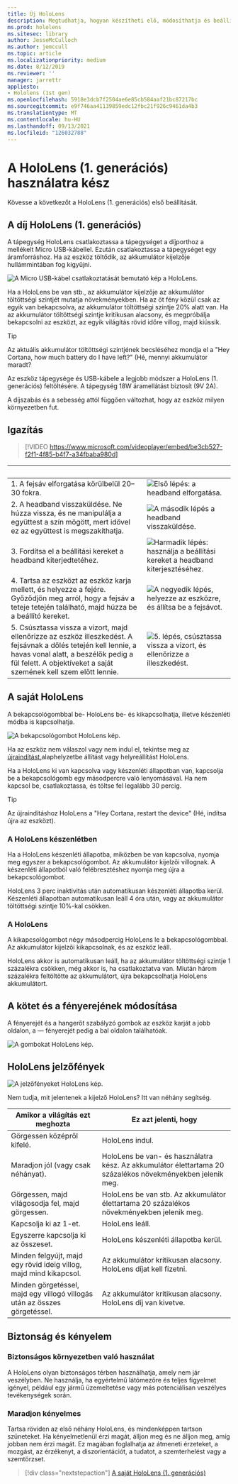 ```yaml
---
title: Új HoloLens
description: Megtudhatja, hogyan készítheti elő, módosíthatja és beállíthatja HoloLens (1. generációs) vegyes valóságú eszköz első alkalommal.
ms.prod: hololens
ms.sitesec: library
author: JesseMcCulloch
ms.author: jemccull
ms.topic: article
ms.localizationpriority: medium
ms.date: 8/12/2019
ms.reviewer: ''
manager: jarrettr
appliesto:
- Hololens (1st gen)
ms.openlocfilehash: 5918e3dcb7f2504ae6e85cb584aaf21bc87217bc
ms.sourcegitcommit: e9f746aa41139859edc12fbc21f926c9461da4b3
ms.translationtype: MT
ms.contentlocale: hu-HU
ms.lasthandoff: 09/13/2021
ms.locfileid: "126032788"
---
```

# <a name="get-your-hololens-1st-gen-ready-to-use"></a>A HoloLens (1. generációs) használatra kész

Kövesse a következőt a HoloLens (1. generációs) első beállítását.

## <a name="charge-your-hololens-1st-gen"></a>A díj HoloLens (1. generációs)

A tápegység HoloLens csatlakoztassa a tápegységet a díjporthoz a mellékelt Micro USB-kábellel. Ezután csatlakoztassa a tápegységet egy áramforráshoz. Ha az eszköz töltődik, az akkumulátor kijelzője hullámmintában fog kigyűjni.

![A Micro USB-kábel csatlakoztatását bemutató kép a HoloLens.](./images/hololens-charging.png)

Ha a HoloLens be van stb., az akkumulátor kijelzője az akkumulátor töltöttségi szintjét mutatja növekményekben. Ha az öt fény közül csak az egyik van bekapcsolva, az akkumulátor töltöttségi szintje 20% alatt van. Ha az akkumulátor töltöttségi szintje kritikusan alacsony, és megpróbálja bekapcsolni az eszközt, az egyik világítás rövid időre villog, majd kiússik.

> [!TIP]
> Az aktuális akkumulátor töltöttségi szintjének becsléséhez mondja el a "Hey Cortana, how much battery do I have left?" (Hé, mennyi akkumulátor maradt?

Az eszköz tápegysége és USB-kábele a legjobb módszer a HoloLens (1. generációs) feltöltésére.  A tápegység 18W áramellátást biztosít (9V 2A).

A díjszabás és a sebesség attól függően változhat, hogy az eszköz milyen környezetben fut.

## <a name="adjust-fit"></a>Igazítás

> [!VIDEO https://www.microsoft.com/videoplayer/embed/be3cb527-f2f1-4f85-b4f7-a34fbaba980d]

| &nbsp; | &nbsp; |
|:--- |:--- |
|1. A fejsáv elforgatása körülbelül 20–30 fokra.|![Első lépés: a headband elforgatása.](./images/FitGuideStep1.png)|
|2. A headband visszaküldése. Ne húzza vissza, és ne manipulálja a együttest a szín mögött, mert idővel ez az együttest is megszakíthatja.|![A második lépés a headband visszaküldése.](./images/FitGuideStep2.png)|
|3. Fordítsa el a beállítási kereket a headband kiterjedtetéhez. |![Harmadik lépés: használja a beállítási kereket a headband kiterjesztéséhez.](./images/FitGuideStep3.png)|
|4. Tartsa az eszközt az eszköz karja mellett, és helyezze a fejére. Győződjön meg arról, hogy a fejsáv a teteje tetején található, majd húzza be a beállító kereket.|![A negyedik lépés, helyezze az eszközre, és állítsa be a fejsávot.](./images/FitGuideStep4.png)|
|5. Csúsztassa vissza a vizort, majd ellenőrizze az eszköz illeszkedést. A fejsávnak a dőlés tetején kell lennie, a havas vonal alatt, a beszélők pedig a fül felett. A objektíveket a saját szemének kell szem előtt lennie.|![5. lépés, csúsztassa vissza a vizort, és ellenőrizze a illeszkedést.](./images/FitGuideSetep5.png)|

## <a name="turn-on-your-hololens"></a>A saját HoloLens

A bekapcsológombbal be- HoloLens be- és kikapcsolhatja, illetve készenléti módba is kapcsolhatja.

![A bekapcsológombot HoloLens kép.](./images/hololens-power.png)

Ha az eszköz nem válaszol vagy nem indul el, tekintse meg az [újraindítást,](hololens-restart-recover.md)alaphelyzetbe állítást vagy helyreállítást HoloLens.

Ha a HoloLens ki van kapcsolva vagy készenléti állapotban van, kapcsolja be a bekapcsológomb egy másodpercre való lenyomásával. Ha nem kapcsol be, csatlakoztassa, és töltse fel legalább 30 percig.

> [!TIP]
> Az újraindításhoz HoloLens a "Hey Cortana, restart the device" (Hé, indítsa újra az eszközt).

### <a name="put-hololens-in-standby"></a>A HoloLens készenlétben

Ha a HoloLens készenléti állapotba, miközben be van kapcsolva, nyomja meg egyszer a bekapcsológombot. Az akkumulátor kijelzői villognak. A készenléti állapotból való felébresztéshez nyomja meg újra a bekapcsológombot.

HoloLens 3 perc inaktivitás után automatikusan készenléti állapotba kerül. Készenléti állapotban automatikusan leáll 4 óra után, vagy az akkumulátor töltöttségi szintje 10%-kal csökken.

### <a name="shut-down-hololens"></a>A HoloLens

A kikapcsológombot négy másodpercig HoloLens le a bekapcsológombbal. Az akkumulátor kijelzői kikapcsolnak, és az eszköz leáll.

HoloLens akkor is automatikusan leáll, ha az akkumulátor töltöttségi szintje 1 százalékra csökken, még akkor is, ha csatlakoztatva van. Miután három százalékra feltöltötte az akkumulátort, újra bekapcsolhatja HoloLens akkumulátort.

## <a name="adjust-volume-and-brightness"></a>A kötet és a fényerejének módosítása

A fényerejét és a hangerőt szabályzó gombok az eszköz karját a jobb oldalon, a &mdash; fényerejét pedig a bal oldalon találhatóak.

![A gombokat HoloLens kép.](./images/hololens-buttons.jpg)

## <a name="hololens-indicator-lights"></a>HoloLens jelzőfények

![A jelzőfényeket HoloLens kép.](./images/hololens-lights.png)

Nem tudja, mit jelentenek a kijelző HoloLens? Itt van néhány segítség.

|Amikor a világítás ezt meghozta |Ez azt jelenti, hogy |
|---|---|
|Görgessen középről kifelé. |HoloLens indul. |
|Maradjon jól (vagy csak néhányat). |HoloLens be van- és használatra kész. Az akkumulátor élettartama 20 százalékos növekményekben jelenik meg. |
|Görgessen, majd világosodja fel, majd görgessen. |HoloLens be van stb. Az akkumulátor élettartama 20 százalékos növekményekben jelenik meg. |
|Kapcsolja ki az 1-et. |HoloLens leáll. |
|Egyszerre kapcsolja ki az összeset. |HoloLens készenléti állapotba kerül. |
|Minden felgyújt, majd egy rövid ideig villog, majd mind kikapcsol. |Az akkumulátor kritikusan alacsony. HoloLens díjat kell fizetni. |
|Minden görgetéssel, majd egy villogó villogás után az összes görgetéssel. |Az akkumulátor kritikusan alacsony. HoloLens díj van kivetve. |

## <a name="safety-and-comfort"></a>Biztonság és kényelem

### <a name="use-in-safe-surroundings"></a>Biztonságos környezetben való használat

A HoloLens olyan biztonságos térben használhatja, amely nem jár veszélyben. Ne használja, ha egyértelmű látómezőre és teljes figyelmet igényel, például egy jármű üzemeltetése vagy más potenciálisan veszélyes tevékenységek során.

### <a name="stay-comfortable"></a>Maradjon kényelmes

Tartsa röviden az első néhány HoloLens, és mindenképpen tartson szüneteket. Ha kényelmetlenül érzi magát, álljon meg és ne álljon meg, amíg jobban nem érzi magát. Ez magában foglalhatja az átmeneti érzeteket, a mozgást, az érzékenyt, a diszorientációt, a tudatot, a szemterhelést vagy a szemtörzset.

> [!div class="nextstepaction"]
> [A saját HoloLens (1. generációs)](hololens1-start.md)
